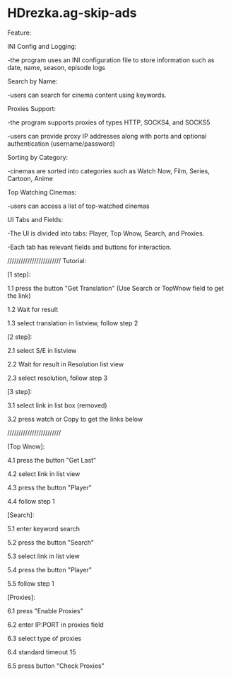 # HDrezka.ag-skip-ads

Feature:

INI Config and Logging:

-the program uses an INI configuration file to store information such as date, name, season, episode logs

Search by Name:

-users can search for cinema content using keywords.

Proxies Support:

-the program supports proxies of types HTTP, SOCKS4, and SOCKS5

-users can provide proxy IP addresses along with ports and optional authentication (username/password)

Sorting by Category:

-cinemas are sorted into categories such as Watch Now, Film, Series, Cartoon, Anime

Top Watching Cinemas:

-users can access a list of top-watched cinemas

UI Tabs and Fields:

-The UI is divided into tabs: Player, Top Wnow, Search, and Proxies.

-Each tab has relevant fields and buttons for interaction.
	
////////////////////////
Tutorial:

[1 step]:

1.1 press the button "Get Translation" (Use Search or TopWnow field to get the link)

1.2 Wait for result

1.3 select translation in listview, follow step 2

[2 step]:

2.1 select S/E in listview 

2.2 Wait for result in Resolution list view

2.3 select resolution, follow step 3

[3 step]:

3.1 select link in list box (removed)

3.2 press watch or Copy to get the links below

////////////////////////

[Top Wnow]:

4.1 press the button "Get Last"

4.2 select link in list view

4.3 press the button "Player"

4.4 follow step 1

[Search]:

5.1 enter keyword search

5.2 press the button "Search"

5.3 select link in list view

5.4 press the button "Player"

5.5 follow step 1

[Proxies]:

6.1 press "Enable Proxies"

6.2 enter IP:PORT in proxies field

6.3 select type of proxies

6.4 standard timeout 15

6.5 press button "Check Proxies"
